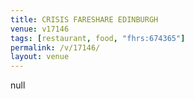 ```yaml
---
title: CRISIS FARESHARE EDINBURGH
venue: v17146
tags: [restaurant, food, "fhrs:674365"]
permalink: /v/17146/
layout: venue
---
```

null